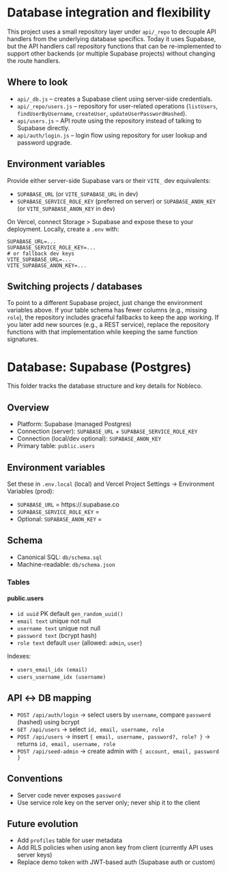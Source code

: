 # Database integration and flexibility

This project uses a small repository layer under `api/_repo` to decouple API handlers from the underlying database specifics. Today it uses Supabase, but the API handlers call repository functions that can be re-implemented to support other backends (or multiple Supabase projects) without changing the route handlers.

## Where to look

- `api/_db.js` – creates a Supabase client using server-side credentials.
- `api/_repo/users.js` – repository for user-related operations (`listUsers`, `findUserByUsername`, `createUser`, `updateUserPasswordHashed`).
- `api/users.js` – API route using the repository instead of talking to Supabase directly.
- `api/auth/login.js` – login flow using repository for user lookup and password upgrade.

## Environment variables

Provide either server-side Supabase vars or their `VITE_` dev equivalents:

- `SUPABASE_URL` (or `VITE_SUPABASE_URL` in dev)
- `SUPABASE_SERVICE_ROLE_KEY` (preferred on server) or `SUPABASE_ANON_KEY` (or `VITE_SUPABASE_ANON_KEY` in dev)

On Vercel, connect Storage > Supabase and expose these to your deployment. Locally, create a `.env` with:

```
SUPABASE_URL=...
SUPABASE_SERVICE_ROLE_KEY=...
# or fallback dev keys
VITE_SUPABASE_URL=...
VITE_SUPABASE_ANON_KEY=...
```

## Switching projects / databases

To point to a different Supabase project, just change the environment variables above. If your table schema has fewer columns (e.g., missing `role`), the repository includes graceful fallbacks to keep the app working. If you later add new sources (e.g., a REST service), replace the repository functions with that implementation while keeping the same function signatures.
# Database: Supabase (Postgres)

This folder tracks the database structure and key details for Nobleco.

## Overview
- Platform: Supabase (managed Postgres)
- Connection (server): `SUPABASE_URL` + `SUPABASE_SERVICE_ROLE_KEY`
- Connection (local/dev optional): `SUPABASE_ANON_KEY`
- Primary table: `public.users`

## Environment variables
Set these in `.env.local` (local) and Vercel Project Settings → Environment Variables (prod):

- `SUPABASE_URL` = https://<your-project-ref>.supabase.co
- `SUPABASE_SERVICE_ROLE_KEY` = <service-role-key>
- Optional: `SUPABASE_ANON_KEY` = <anon-key>

## Schema
- Canonical SQL: `db/schema.sql`
- Machine-readable: `db/schema.json`

### Tables

#### public.users
- `id uuid` PK default `gen_random_uuid()`
- `email text` unique not null
- `username text` unique not null
- `password text` (bcrypt hash)
- `role text` default `user` (allowed: `admin`, `user`)

Indexes:
- `users_email_idx (email)`
- `users_username_idx (username)`

## API ↔ DB mapping
- `POST /api/auth/login` → select users by `username`, compare `password` (hashed) using bcrypt
- `GET /api/users` → select `id, email, username, role`
- `POST /api/users` → insert `{ email, username, password?, role? }` → returns `id, email, username, role`
- `POST /api/seed-admin` → create admin with `{ account, email, password }`

## Conventions
- Server code never exposes `password`
- Use service role key on the server only; never ship it to the client

## Future evolution
- Add `profiles` table for user metadata
- Add RLS policies when using anon key from client (currently API uses server keys)
- Replace demo token with JWT-based auth (Supabase auth or custom)
